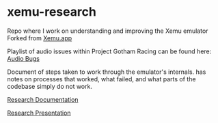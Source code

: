 # xemu-research
Repo where I work on understanding and improving the Xemu emulator
Forked from [Xemu.app](https://github.com/mborgerson/xemu)

Playlist of audio issues within Project Gotham Racing can be found here: [Audio Bugs](https://youtu.be/KY_DB8O_2sY)

Document of steps taken to work through the emulator's internals. has notes on processes that worked, what failed, and what parts of the codebase simply do not work.

[Research Documentation](https://docs.google.com/document/d/1lpr-7Tcupkzvnf9Y3kJE77J84qaqs7t25zcfBLVdkGg/edit?usp=sharing)

[Research Presentation](https://docs.google.com/presentation/d/1hBfsakWH63KjB82yBTHdncor7gjzgu9Mw0mnh9oP2xM/edit#slide=id.g143aceebbe9_0_138)
